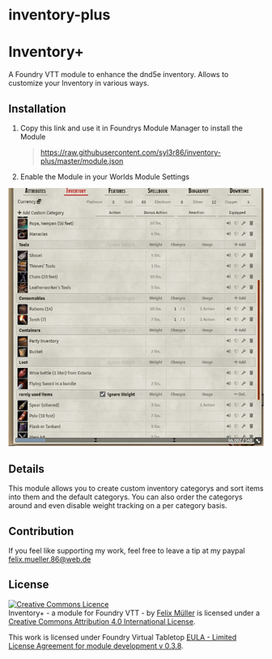 # inventory-plus

# Inventory+
A Foundry VTT module to enhance the dnd5e inventory. Allows to customize your Inventory in various ways.

## Installation
1. Copy this link and use it in Foundrys Module Manager to install the Module

    > https://raw.githubusercontent.com/syl3r86/inventory-plus/master/module.json
    
2. Enable the Module in your Worlds Module Settings

![example](preview.jpg)

## Details
This module allows you to create custom inventory categorys and sort items into them and the default categorys. You can also order the categorys around and even disable weight tracking on a per category basis.

## Contribution
If you feel like supporting my work, feel free to leave a tip at my paypal felix.mueller.86@web.de

## License
<a rel="license" href="http://creativecommons.org/licenses/by/4.0/"><img alt="Creative Commons Licence" style="border-width:0" src="https://i.creativecommons.org/l/by/4.0/88x31.png" /></a><br /><span xmlns:dct="http://purl.org/dc/terms/" property="dct:title">Inventory+ - a module for Foundry VTT -</span> by <a xmlns:cc="http://creativecommons.org/ns#" href="https://github.com/syl3r86?tab=repositories" property="cc:attributionName" rel="cc:attributionURL">Felix Müller</a> is licensed under a <a rel="license" href="http://creativecommons.org/licenses/by/4.0/">Creative Commons Attribution 4.0 International License</a>.

This work is licensed under Foundry Virtual Tabletop [EULA - Limited License Agreement for module development v 0.3.8](https://foundryvtt.com/article/license/).
